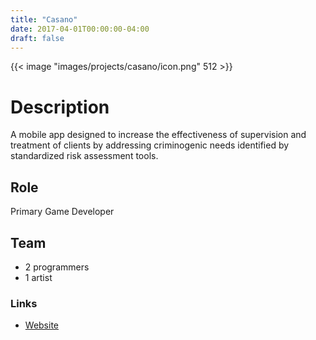 ```yaml
---
title: "Casano"
date: 2017-04-01T00:00:00-04:00
draft: false
---
```


{{< image "images/projects/casano/icon.png" 512 >}}

# Description
A mobile app designed to increase the effectiveness of supervision and treatment of clients by addressing criminogenic needs identified by standardized risk assessment tools.

## Role
Primary Game Developer

## Team
- 2 programmers
- 1 artist

### Links
- [Website](https://www.casanoquest.com/)